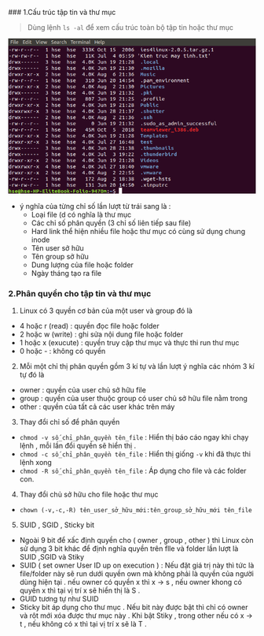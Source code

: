 ﻿﻿### 1.Cấu trúc tập tin và thư mục 

> Dùng lệnh ` ls -al ` để xem cấu trúc toàn bộ tập tin hoặc thư mục 


![](../images/8-8_.png)

- ý nghĩa của từng chỉ số lần lượt từ trái sang là :
	- Loại file (d có nghĩa là thư mục 
	- Các chỉ số phân quyền (3 chỉ số liên tiếp sau file)
	- Hard link thể hiện nhiều file hoặc thư mục có cùng sử dụng chung inode 
	- Tên user sở hữu
	- Tên group sở hữu 
	- Dung lượng của file hoặc folder
	- Ngày tháng tạo ra file 
### 2.Phân quyền cho tập tin và thư mục 

1. Linux có 3 quyền cơ bản của một user và group đó là 
- 4 hoặc r (read) : quyền đọc file hoặc folder 
- 2 hoặc w (write) : ghi sửa nội dung file hoặc folder 
- 1 hoặc x (exucute) : quyền truy cập thư mục và thực thi run thư mục 
- 0 hoặc - : không có quyền 

2. Mỗi một chỉ thị phân quyền gồm 3 kí tự và lần lượt ý nghĩa các nhóm 3 kí tự đó là 

- owner : quyền của user chủ sở hữu file 
- group : quyền của user thuộc group có user chủ sở hữu file nằm trong
- other : quyền của tất cả các user khác trên máy 

3. Thay đổi chỉ số để phân quyền 
- ` chmod -v số_chỉ_phân_quyền tên_file ` : Hiển thị báo cáo ngay khi chạy lệnh , mỗi lần đổi quyền sẽ hiển thị .
- ` chmod -c số_chỉ_phân_quyền tên_file ` : Hiển thị giống `-v` khi đã thực thi lệnh xong 
- ` chmod -R số_chỉ_phân_quyền tên_file ` : Áp dụng cho file và các folder con.

4. Thay đổi chủ sở hữu cho file hoặc thư mục 
- `chown (-v,-c,-R) tên_user_sở_hữu_mới:tên_group_sở_hữu_mới tên_file ` 

5. SUID , SGID , Sticky bit 
- Ngoài 9 bit để xấc định quyền cho ( owner , group , other ) thì Linux còn sử dụng 3 bit khác để định nghĩa quyền 
trên flle và folder lần lượt là SUID ,SGID và Stiky  
- SUID ( set owner User ID up on execution ) : Nếu đặt giá trị này thì tức là file/folder này sẽ run dưới quyền own mà không phải là quyền của người dùng hiện tại .
nếu owner có quyền x thì x -> s , nếu owner khong có quyền x thì tại vị trí x sẽ hiển thị  là S .
- GUID tương tự như SUID 
- Sticky bit áp dụng cho thư mục . Nếu bit này được bật thì chỉ có owner và rôt mới xóa được thư mục này .
Khi bật Stiky , trong other  nếu có x -> t  , nếu không có x thì tại vị trí x sẽ là T . 











